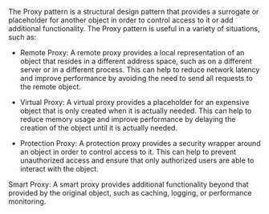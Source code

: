 The Proxy pattern is a structural design pattern that provides a surrogate or placeholder for another object in order to control access to it or add additional functionality. The Proxy pattern is useful in a variety of situations, such as:

- Remote Proxy: A remote proxy provides a local representation of an object that resides in a different address space, such as on a different server or in a different process. This can help to reduce network latency and improve performance by avoiding the need to send all requests to the remote object.


- Virtual Proxy: A virtual proxy provides a placeholder for an expensive object that is only created when it is actually needed. This can help to reduce memory usage and improve performance by delaying the creation of the object until it is actually needed.


- Protection Proxy: A protection proxy provides a security wrapper around an object in order to control access to it. This can help to prevent unauthorized access and ensure that only authorized users are able to interact with the object.

Smart Proxy: A smart proxy provides additional functionality beyond that provided by the original object, such as caching, logging, or performance monitoring.